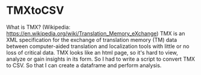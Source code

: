 # TMXtoCSV

What is TMX? (Wikipedia: https://en.wikipedia.org/wiki/Translation_Memory_eXchange)
TMX is an XML specification for the exchange of translation memory (TM) data between computer-aided translation and localization tools with little or no loss of critical data.
TMX looks like an html page, so it's hard to view, analyze or gain insights in its form. So I had to write a script to convert TMX to CSV. So that I can create a dataframe and perform analysis.

